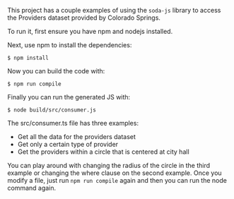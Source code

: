This project has a couple examples of using the `soda-js` library to access the Providers dataset provided by Colorado Springs. 

To run it, first ensure you have npm and nodejs installed. 


Next, use npm to install the dependencies:

```console
$ npm install
```

Now you can build the code with: 

```console
$ npm run compile
```

Finally you can run the generated JS with:

```console
$ node build/src/consumer.js
```

The src/consumer.ts file has three examples:

* Get all the data for the providers dataset
* Get only a certain type of provider
* Get the providers within a circle that is centered at city hall

You can play around with changing the radius of the circle in the third example or changing the where clause on the second example. Once you modify a file, just run `npm run compile` again and then you can run the node command again.


